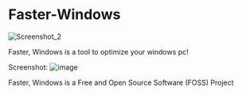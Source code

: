 # Faster-Windows
![Screenshot_2](https://github.com/Kyxles/Faster-Windows/assets/90986070/f55264e3-d4c0-436c-b6b6-b9a8942899a1)

Faster, Windows is a tool to optimize your windows pc!

Screenshot:
![image](https://github.com/Kyxles/Faster-Windows/assets/90986070/30de05dc-b3b6-448c-aaaa-9f71824717ff)

Faster, Windows is a Free and Open Source Software (FOSS) Project
